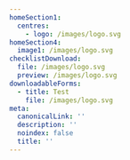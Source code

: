 ```yaml
---
homeSection1:
  centres:
    - logo: /images/logo.svg
homeSection4:
  image1: /images/logo.svg
checklistDownload:
  file: /images/logo.svg
  preview: /images/logo.svg
downloadableForms:
  - title: Test
    file: /images/logo.svg
meta:
  canonicalLink: ''
  description: ''
  noindex: false
  title: ''
---
```


